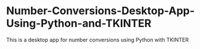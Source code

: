 # Number-Conversions-Desktop-App-Using-Python-and-TKINTER
This is a desktop app for number conversions using Python with TKINTER
